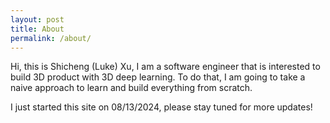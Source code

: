 ```yaml
---
layout: post
title: About
permalink: /about/
---
```


Hi, this is Shicheng (Luke) Xu, I am a software engineer that is interested to build 3D product with 3D deep learning. To do that, I am going to take a naive approach to learn and build everything from scratch.

I just started this site on 08/13/2024, please stay tuned for more updates!